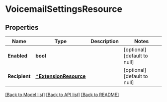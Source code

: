 # VoicemailSettingsResource

## Properties
Name | Type | Description | Notes
------------ | ------------- | ------------- | -------------
**Enabled** | **bool** |  | [optional] [default to null]
**Recipient** | [***ExtensionResource**](ExtensionResource.md) |  | [optional] [default to null]

[[Back to Model list]](../README.md#documentation-for-models) [[Back to API list]](../README.md#documentation-for-api-endpoints) [[Back to README]](../README.md)



